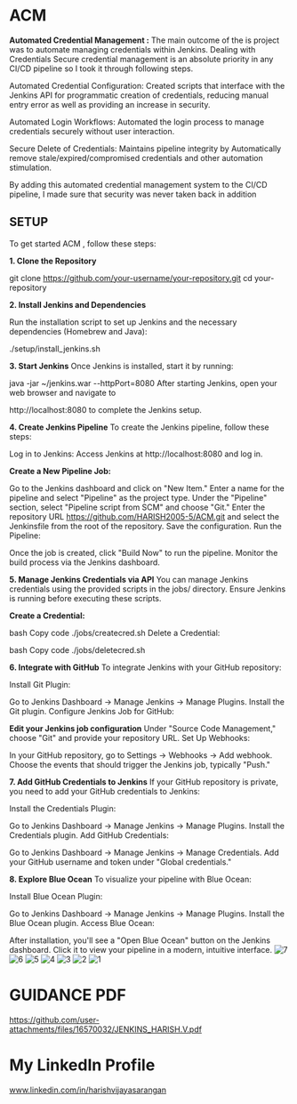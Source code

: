 
# ACM
**Automated Credential Management :**  The main outcome of the is project was to automate managing credentials within Jenkins. Dealing with Credentials Secure credential management is an absolute priority in any CI/CD pipeline so I took it through following steps.

Automated Credential Configuration: Created scripts that interface with the Jenkins API for programmatic creation of credentials, reducing manual entry error as well as providing an increase in security.

Automated Login Workflows: Automated the login process to manage credentials securely without user interaction.

Secure Delete of Credentials: Maintains pipeline integrity by Automatically remove stale/expired/compromised credentials and other automation stimulation.

By adding this automated credential management system to the CI/CD pipeline, I made sure that security was never taken back in addition
## SETUP

To get started ACM  , follow these steps:

**1. Clone the Repository**

git clone https://github.com/your-username/your-repository.git
cd your-repository

**2. Install Jenkins and Dependencies**

Run the installation script to set up Jenkins and the necessary dependencies (Homebrew and Java):

./setup/install_jenkins.sh

**3. Start Jenkins**
Once Jenkins is installed, start it by running:

java -jar ~/jenkins.war --httpPort=8080
After starting Jenkins, open your web browser and navigate to 

http://localhost:8080 
to complete the Jenkins setup.

**4. Create Jenkins Pipeline**
To create the Jenkins pipeline, follow these steps:

Log in to Jenkins: Access Jenkins at http://localhost:8080 and log in.

**Create a New Pipeline Job:**

Go to the Jenkins dashboard and click on "New Item."
Enter a name for the pipeline and select "Pipeline" as the project type.
Under the "Pipeline" section, select "Pipeline script from SCM" and choose "Git."
Enter the repository URL https://github.com/HARISH2005-5/ACM.git  and select the Jenkinsfile from the root of the repository.
Save the configuration.
Run the Pipeline:

Once the job is created, click "Build Now" to run the pipeline.
Monitor the build process via the Jenkins dashboard.

**5. Manage Jenkins Credentials via API**
You can manage Jenkins credentials using the provided scripts in the jobs/ directory. Ensure Jenkins is running before executing these scripts.

**Create a Credential:**

bash
Copy code
./jobs/createcred.sh
Delete a Credential:

bash
Copy code
./jobs/deletecred.sh

**6. Integrate with GitHub**
To integrate Jenkins with your GitHub repository:

Install Git Plugin:

Go to Jenkins Dashboard -> Manage Jenkins -> Manage Plugins.
Install the Git plugin.
Configure Jenkins Job for GitHub:

**Edit your Jenkins job configuration**
Under "Source Code Management," choose "Git" and provide your repository URL.
Set Up Webhooks:

In your GitHub repository, go to Settings -> Webhooks -> Add webhook.
Choose the events that should trigger the Jenkins job, typically "Push."

**7. Add GitHub Credentials to Jenkins**
If your GitHub repository is private, you need to add your GitHub credentials to Jenkins:

Install the Credentials Plugin:

Go to Jenkins Dashboard -> Manage Jenkins -> Manage Plugins.
Install the Credentials plugin.
Add GitHub Credentials:

Go to Jenkins Dashboard -> Manage Jenkins -> Manage Credentials.
Add your GitHub username and token under "Global credentials."

**8. Explore Blue Ocean**
To visualize your pipeline with Blue Ocean:

Install Blue Ocean Plugin:

Go to Jenkins Dashboard -> Manage Jenkins -> Manage Plugins.
Install the Blue Ocean plugin.
Access Blue Ocean:

After installation, you'll see a "Open Blue Ocean" button on the Jenkins dashboard.
Click it to view your pipeline in a modern, intuitive interface.
![7](https://github.com/user-attachments/assets/e52f4fee-b07f-4a95-ba67-cc38c4e2212e)
![6](https://github.com/user-attachments/assets/9372f554-46a6-42fb-81fc-2b72542c04f6)
![5](https://github.com/user-attachments/assets/42b5caf8-65ff-409c-9da9-2a0f7b8e8d03)
![4](https://github.com/user-attachments/assets/32c45c34-980f-40ed-b04a-9b4fd73eb6ff)
![3](https://github.com/user-attachments/assets/f2415a04-c358-49e4-984b-3f1a5c51d23a)
![2](https://github.com/user-attachments/assets/57d4ad3b-f080-4aad-86c0-6cfda630213e)
![1](https://github.com/user-attachments/assets/2d667c39-56ce-4267-81d1-a82f017a6fd6)

# GUIDANCE PDF
https://github.com/user-attachments/files/16570032/JENKINS_HARISH.V.pdf


# My LinkedIn Profile

www.linkedin.com/in/harishvijayasarangan
